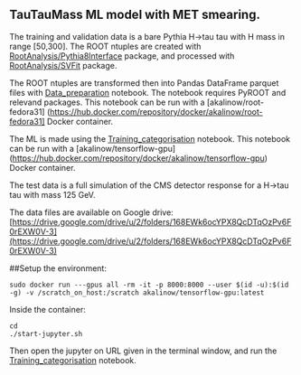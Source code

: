 ## TauTauMass ML model with MET smearing.

The training and validation data is a bare Pythia H->tau tau with H mass in range [50,300].
The ROOT ntuples are created with [RootAnalysis/Pythia8Interface](https://github.com/akalinow/RootAnalysis/tree/devel_AK/HTauTau/Pythia8Interface)
package, and processed with [RootAnalysis/SVFit](https://github.com/akalinow/RootAnalysis/tree/devel_AK/HTauTau/SVfit) package.

The ROOT ntuples are transformed then into Pandas DataFrame parquet files with
[Data_preparation](Data_preparation.ipynb) notebook. The notebook requires PyROOT and relevand packages.
This notebook can be run with a [akalinow/root-fedora31] (https://hub.docker.com/repository/docker/akalinow/root-fedora31] Docker container.

The ML is made using the [Training_categorisation](Training_categorisation.ipynb) notebook. This notebook can be run with
a [akalinow/tensorflow-gpu] (https://hub.docker.com/repository/docker/akalinow/tensorflow-gpu) Docker container.

The test data is a full simulation of the CMS detector response for a H->tau tau with mass 125 GeV. 

The data files are available on Google drive:
[https://drive.google.com/drive/u/2/folders/168EWk6ocYPX8QcDTqOzPv6F0rEXW0V-3](https://drive.google.com/drive/u/2/folders/168EWk6ocYPX8QcDTqOzPv6F0rEXW0V-3)

##Setup the environment:
```
sudo docker run ---gpus all -rm -it -p 8000:8000 --user $(id -u):$(id -g) -v /scratch_on_host:/scratch akalinow/tensorflow-gpu:latest
```

Inside the container:

```
cd
./start-jupyter.sh
```

Then open the jupyter on URL given in the terminal window, and run the [Training_categorisation](Training_categorisation.ipynb) notebook.




